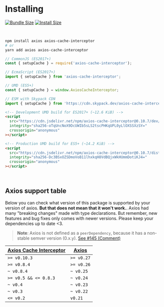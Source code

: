 # Installing

[![Bundle Size](https://img.shields.io/bundlephobia/minzip/axios-cache-interceptor/latest?style=flat)](https://bundlephobia.com/package/axios-cache-interceptor@latest)
[![Install Size](https://packagephobia.com/badge?p=axios-cache-interceptor@latest)](https://packagephobia.com/result?p=axios-cache-interceptor@latest)

<br />

```bash
npm install axios axios-cache-interceptor
# or
yarn add axios axios-cache-interceptor
```

```js
// CommonJS (ES2017+)
const { setupCache } = require('axios-cache-interceptor');

// EcmaScript (ES2017+)
import { setupCache } from 'axios-cache-interceptor';

// UMD (ES5+)
const { setupCache } = window.AxiosCacheInterceptor;

// ESM with Skypack CDN
import { setupCache } from 'https://cdn.skypack.dev/axios-cache-interceptor@0.10.6';
```

```html
<!-- Development UMD build for ES2017+ (~12.6 KiB) -->
<script
  src="https://cdn.jsdelivr.net/npm/axios-cache-interceptor@0.10.7/dev/index.bundle.js"
  integrity="sha256-oTqUncNoX9DcUWIb5sLS2tscPHKqUPL0yLlOXSSXzSY="
  crossorigin="anonymous"
></script>

<!-- Production UMD build for ES5+ (~14.2 KiB) -->
<script
  src="https://cdn.jsdelivr.net/npm/axios-cache-interceptor@0.10.7/dist/index.bundle.js"
  integrity="sha256-Dc3BSxOZSDmoVoB11lhxkqH8VdBQjxWkHUmmDotiKJ4="
  crossorigin="anonymous"
></script>
```

<br />

## Axios support table

Below you can check what version of this package is supported by your version of axios.
**But that does not mean that it won't work.**. Axios had many "breaking changes" made
with type declarations. But remember, new features and bug fixes only comes with newer
versions. Please keep your dependencies up to date <3.

> **Note**: Axios is not defined as a `peerDependency`, because it has a non-stable semver
> version (0.x.y).
> [See #145 (Comment)](https://github.com/arthurfiorette/axios-cache-interceptor/issues/145#issuecomment-1042710481)

| [Axios Cache Interceptor](https://github.com/arthurfiorette/axios-cache-interceptor/releases) | [Axios](https://github.com/axios/axios/releases) |
| --------------------------------------------------------------------------------------------- | ------------------------------------------------ |
| `>= v0.10.3`                                                                                  | `>= v0.27`                                       |
| `>= v0.8.4`                                                                                   | `>= v0.26`                                       |
| `~ v0.8.4`                                                                                    | `~ v0.25`                                        |
| `>= v0.5 && <= 0.8.3`                                                                         | `~ v0.24`                                        |
| `~ v0.4`                                                                                      | `~ v0.23`                                        |
| `~ v0.3`                                                                                      | `~ v0.22`                                        |
| `<= v0.2`                                                                                     | `v0.21`                                          |
